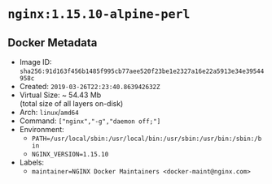# `nginx:1.15.10-alpine-perl`

## Docker Metadata

- Image ID: `sha256:91d163f456b1485f995cb77aee520f23be1e2327a16e22a5913e34e39544958c`
- Created: `2019-03-26T22:23:40.863942632Z`
- Virtual Size: ~ 54.43 Mb  
  (total size of all layers on-disk)
- Arch: `linux`/`amd64`
- Command: `["nginx","-g","daemon off;"]`
- Environment:
  - `PATH=/usr/local/sbin:/usr/local/bin:/usr/sbin:/usr/bin:/sbin:/bin`
  - `NGINX_VERSION=1.15.10`
- Labels:
  - `maintainer=NGINX Docker Maintainers <docker-maint@nginx.com>`

